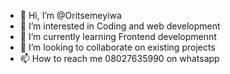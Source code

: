 - 👋 Hi, I’m @Oritsemeyiwa
- 👀 I’m interested in Coding and web development
- 🌱 I’m currently learning Frontend developmennt
- 💞️ I’m looking to collaborate on existing projects
- 📫 How to reach me 08027635990 on whatsapp

<!---
Oritsemeyiwa/Oritsemeyiwa is a ✨ special ✨ repository because its `README.md` (this file) appears on your GitHub profile.
You can click the Preview link to take a look at your changes.
--->
